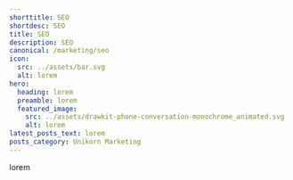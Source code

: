 ```yaml
---
shorttitle: SEO
shortdesc: SEO
title: SEO
description: SEO
canonical: /marketing/seo
icon:
  src: ../assets/bar.svg
  alt: lorem
hero:
  heading: lorem
  preamble: lorem
  featured_image:
    src: ../assets/drawkit-phone-conversation-monochrome_animated.svg
    alt: lorem
latest_posts_text: lorem
posts_category: Unikorn Marketing
---
```

lorem